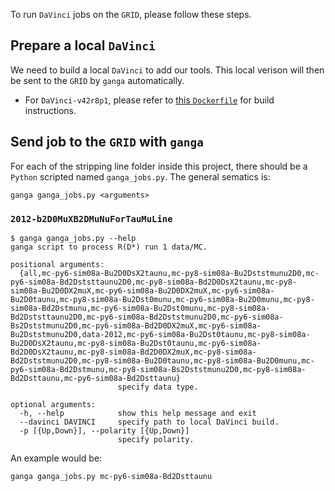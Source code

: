 To run `DaVinci` jobs on the `GRID`, please follow these steps.

## Prepare a local `DaVinci`
We need to build a local `DaVinci` to add our tools. This local verison will
then be sent to the `GRID` by `ganga` automatically.

* For `DaVinci-v42r8p1`, please refer to [this `Dockerfile`](https://github.com/umd-lhcb/docker-images/blob/davinci-v42r8p1/lhcb-stack-cc7/Dockerfile-DaVinci-SL)
  for build instructions.


## Send job to the `GRID` with `ganga`
For each of the stripping line folder inside this project, there should be a
`Python` scripted named `ganga_jobs.py`. The general sematics is:
```
ganga ganga_jobs.py <arguments>
```

### `2012-b2D0MuXB2DMuNuForTauMuLine`
```
$ ganga ganga_jobs.py --help
ganga script to process R(D*) run 1 data/MC.

positional arguments:
  {all,mc-py6-sim08a-Bu2D0DsX2taunu,mc-py8-sim08a-Bu2Dststmunu2D0,mc-py6-sim08a-Bd2Dststtaunu2D0,mc-py8-sim08a-Bd2D0DsX2taunu,mc-py8-sim08a-Bu2D0DX2muX,mc-py6-sim08a-Bu2D0DX2muX,mc-py6-sim08a-Bu2D0taunu,mc-py8-sim08a-Bu2Dst0munu,mc-py6-sim08a-Bu2D0munu,mc-py8-sim08a-Bd2Dstmunu,mc-py6-sim08a-Bu2Dst0munu,mc-py8-sim08a-Bd2Dststtaunu2D0,mc-py6-sim08a-Bd2Dststmunu2D0,mc-py6-sim08a-Bs2Dststmunu2D0,mc-py6-sim08a-Bd2D0DX2muX,mc-py6-sim08a-Bu2Dststmunu2D0,data-2012,mc-py6-sim08a-Bu2Dst0taunu,mc-py8-sim08a-Bu2D0DsX2taunu,mc-py8-sim08a-Bu2Dst0taunu,mc-py6-sim08a-Bd2D0DsX2taunu,mc-py8-sim08a-Bd2D0DX2muX,mc-py8-sim08a-Bd2Dststmunu2D0,mc-py8-sim08a-Bu2D0taunu,mc-py8-sim08a-Bu2D0munu,mc-py6-sim08a-Bd2Dstmunu,mc-py8-sim08a-Bs2Dststmunu2D0,mc-py8-sim08a-Bd2Dsttaunu,mc-py6-sim08a-Bd2Dsttaunu}
                        specify data type.

optional arguments:
  -h, --help            show this help message and exit
  --davinci DAVINCI     specify path to local DaVinci build.
  -p [{Up,Down}], --polarity [{Up,Down}]
                        specify polarity.
```

An example would be:
```
ganga ganga_jobs.py mc-py6-sim08a-Bd2Dsttaunu
```
